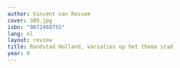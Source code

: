 ```yaml
---
author: Vincent van Rossem
cover: 389.jpg
isbn: "9072469755"
lang: nl
layout: review
title: Randstad Holland, variaties op het thema stad
year: 0
---
```

